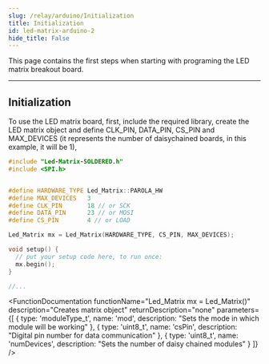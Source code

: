 ```yaml
---
slug: /relay/arduino/Initialization 
title: Initialization
id: led-matrix-arduino-2
hide_title: False
---
```


This page contains the first steps when starting with programing the LED matrix breakout board.

---

## Initialization

To use the LED matrix board, first, include the required library, create the LED matrix object and define CLK_PIN, DATA_PIN, CS_PIN and MAX_DEVICES (it represents the number of daisychained boards, in this example, it will be 1),

```cpp
#include "Led-Matrix-SOLDERED.h"
#include <SPI.h>


#define HARDWARE_TYPE Led_Matrix::PAROLA_HW
#define MAX_DEVICES   3
#define CLK_PIN       18 // or SCK
#define DATA_PIN      23 // or MOSI
#define CS_PIN        4 // or LOAD

Led_Matrix mx = Led_Matrix(HARDWARE_TYPE, CS_PIN, MAX_DEVICES);

void setup() {
  // put your setup code here, to run once:
  mx.begin();
}

//...
```

<FunctionDocumentation
  functionName="Led_Matrix mx = Led_Matrix()"
  description="Creates matrix object"
  returnDescription="none"
  parameters={[
  { type: 'moduleType_t', name: 'mod', description: "Sets the mode in which module will be working" },
  { type: 'uint8_t', name: 'csPin', description: "Digital pin number for data communication" },
  { type: 'uint8_t', name: 'numDevices', description: "Sets the number of daisy chained modules" }
  ]}
/>